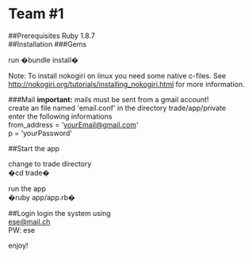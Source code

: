 Team #1
===============
##Prerequisites
Ruby 1.8.7  
##Installation
###Gems

run �bundle install�

Note: To install nokogiri on linux you need some native c-files. See
http://nokogiri.org/tutorials/installing_nokogiri.html for more
information.

###Mail
**important:** mails must be sent from a gmail account!    
create an file named 'email.conf' in the directory trade/app/private    
enter the following informations    
 from_address = 'yourEmail@gmail.com'  
 p = 'yourPassword' 
  
##Start the app

change to trade directory  
�cd trade�   
  
run the app  
�ruby app/app.rb� 

##Login
login the system using  
ese@mail.ch  
PW: ese 
  
  
enjoy!